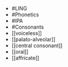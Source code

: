 - #LING
- #Phonetics
- #IPA
- #Consonants
- [[voiceless]]
- [[palato-alveolar]]
- [[central consonant]]
- [[oral]]
- [[affricate]]